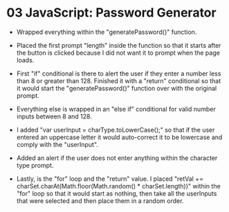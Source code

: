 # 03 JavaScript: Password Generator
- Wrapped everything within the "generatePassword()" function.

- Placed the first prompt "length" inside the function so that it starts after the button is clicked because I did not want it to prompt when the page loads.

- First "if" conditional is there to alert the user if they enter a number less than 8 or greater than 128. Finished it with a "return" conditional so that it would start the "generatePassword()" function over with the original prompt.

- Everything else is wrapped in an "else if" conditional for valid number inputs between 8 and 128.

- I added "var userInput = charType.toLowerCase();" so that if the user entered an uppercase letter it would auto-correct it to be lowercase and comply with the "userInput".

- Added an alert if the user does not enter anything within the character type prompt.

- Lastly, is the "for" loop and the "return" value. I placed "retVal += charSet.charAt(Math.floor(Math.random() * charSet.length))" within the "for" loop so that it would start as nothing, then take all the userInputs that were selected and then place them in a random order.